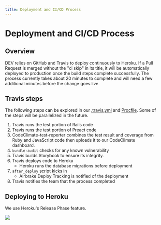 ```yaml
---
title: Deployment and CI/CD Process
---
```


# Deployment and CI/CD Process

## Overview

DEV relies on GitHub and Travis to deploy continuously to Heroku. If a Pull Request is merged without the "ci skip" in its title, it will be automatically deployed to production once the build steps complete successfully. The process currently takes about 20 minutes to complete and will need a few additional minutes before the change goes live.

## Travis steps

The following steps can be explored in our [.travis.yml](https://github.com/thepracticaldev/dev.to/blob/master/.travis.yml) and [Procfile](https://github.com/thepracticaldev/dev.to/blob/master/Procfile). Some of the steps will be parallelized in the future.

1. Travis runs the test portion of Rails code
1. Travis runs the test portion of Preact code
1. CodeClimate-test-reporter combines the test result and coverage from Ruby and JavaScript code then uploads it to our CodeClimate dashboard.
1. `bundle-audit` checks for any known vulnerability
1. Travis builds Storybook to ensure its integrity.
1. Travis deploys code to Heroku
   - Heroku runs the database migrations before deployment
1. `after_deploy` script kicks in
   - Airbrake Deploy Tracking is notified of the deployment
1. Travis notifies the team that the process completed

## Deploying to Heroku

We use Heroku's Release Phase feature.

![](https://devcenter0.assets.heroku.com/article-images/1494371187-release-phase-diagram-3.png)
